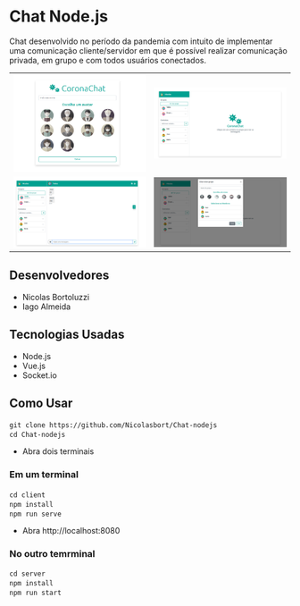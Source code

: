 # Chat Node.js

Chat desenvolvido no período da pandemia com intuito de implementar uma comunicação cliente/servidor
em que é possível realizar comunicação privada, em grupo e com todos usuários conectados.

| | |
|-|-|
|![Tela inicial](docs/tela_inicial.png) | ![Chat inicial](docs/chat_inicial.png) |
| ![Chat de grupo 'Todos'](docs/chat_todos.png)   | ![Criação de grupos](docs/grupo.png) |



## Desenvolvedores

- Nicolas Bortoluzzi
- Iago Almeida

## Tecnologias Usadas

- Node.js
- Vue.js
- Socket.io

## Como Usar

`git clone https://github.com/Nicolasbort/Chat-nodejs`</br>
`cd Chat-nodejs`

- Abra dois terminais

### Em um terminal

`cd client`</br>
`npm install`</br>
`npm run serve`

- Abra http://localhost:8080

### No outro temrminal

`cd server`</br>
`npm install`</br>
`npm run start`
